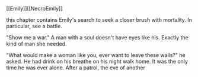 [[Emily]][[NecroEmily]]

this chapter contains Emily's search to seek a closer brush with mortality. In particular, see a battle.

"Show me a war." A man with a soul doesn't have eyes like his. Exactly the kind of man she needed.

"What would make a woman like you, ever want to leave these walls?" he asked. He had drink on his breathe on his night walk home. It was the only time he was ever alone. After a patrol, the eve of another 